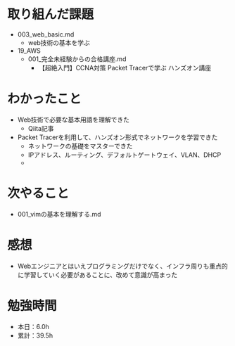 # 取り組んだ課題
* 003_web_basic.md
  * web技術の基本を学ぶ
* 19_AWS
  * 001_完全未経験からの合格講座.md
    * 【超絶入門】CCNA対策 Packet Tracerで学ぶ ハンズオン講座

# わかったこと
* Web技術で必要な基本用語を理解できた
  * Qiita記事
* Packet Tracerを利用して、ハンズオン形式でネットワークを学習できた
  * ネットワークの基礎をマスターできた
  * IPアドレス、ルーティング、デフォルトゲートウェイ、VLAN、DHCP
  * 

# 次やること
* 001_vimの基本を理解する.md

# 感想
* Webエンジニアとはいえプログラミングだけでなく、インフラ周りも重点的に学習していく必要があることに、改めて意識が高まった

# 勉強時間
* 本日：6.0h
* 累計：39.5h
